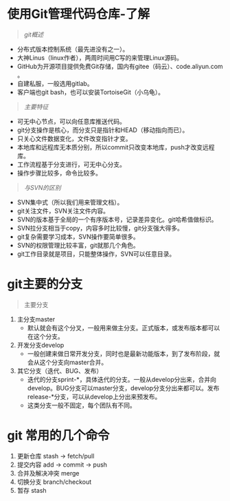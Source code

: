 # 使用Git管理代码仓库-了解

> *git概述*
- 分布式版本控制系统（最先进没有之一）。
- 大神Linus（linux作者），两周时间用C写的来管理Linux源码。
- GitHub为开源项目提供免费Git存储，国内有gitee（码云）、code.aliyun.com 。
- 自建私服，一般选用gitlab。
- 客户端也git bash，也可以安装TortoiseGit（小乌龟）。

> *主要特征*
- 可无中心节点，可以向任意库推送代码。
- git分支操作是核心，而分支只是指针和HEAD（移动指向而已）。
- 只关心文件数据变化，文件改变指针才变。
- 本地库和远程库无本质分别，所以commit只改变本地库，push才改变远程库。
- 工作流程基于分支进行，可无中心分支。
- 操作步骤比较多，命令比较多。

> *与SVN的区别*
- SVN集中式（所以我们用来管理文档）。
- git关注文件，SVN关注文件内容。
- SVN的版本基于全局的一个有序版本号，记录差异变化。git哈希值做标识。
- SVN拉分支相当于copy，内容多时比较慢，git分支强大得多。
- git复杂需要学习成本，SVN操作要简单很多。
- SVN的权限管理比较丰富，git就那几个角色。
- git工作目录就是项目，只能整体操作，SVN可以任意目录。

# git主要的分支
> 主要分支
1. 主分支master
    - 默认就会有这个分叉，一般用来做主分支。正式版本，或发布版本都可以在这个分支。
2. 开发分支develop
    - 一般创建来做日常开发分支，同时也是最新功能版本，到了发布阶段，就会从这个分支向master合并。
3. 其它分支（迭代、BUG、发布）
    - 迭代的分支sprint-*，具体迭代的分支。一般从develop分出来，合并向develop。BUG分支可以master分支，develop分支分出来都可以。发布release-*分支，可以从develop上分出来预发布。
    - 这类分支一般不固定，每个团队有不同。

# git 常用的几个命令
1. 更新仓库 stash -> fetch/pull
2. 提交内容 add -> commit -> push
3. 合并及解决冲突 merge
4. 切换分支 branch/checkout
5. 暂存 stash
